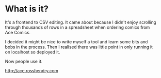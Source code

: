 # What is it?

It's a frontend to CSV editing. It came about because I didn't enjoy 
scrolling through thousands of rows in a spreadsheet when ordering comics
from Ace Comics. 

I decided it might be nice to write myself a tool and learn some bits
and bobs in the process. Then I realised there was little point in only
running it on localhost so deployed it. 

Now people use it.

http://ace.rosshendry.com
